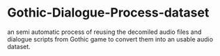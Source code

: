# Gothic-Dialogue-Process-dataset
an semi automatic process of reusing the decomiled audio files and dialogue scripts from Gothic game to convert them into an usable audio dataset.
